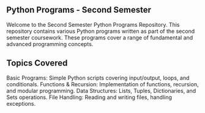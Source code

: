 ## Python Programs - Second Semester 
Welcome to the Second Semester Python Programs Repository. This repository contains various Python programs written as part of the second semester coursework. These programs cover a range of fundamental and advanced programming concepts.

## Topics Covered
Basic Programs: Simple Python scripts covering input/output, loops, and conditionals.
Functions & Recursion: Implementation of functions, recursion, and modular programming.
Data Structures: Lists, Tuples, Dictionaries, and Sets operations.
File Handling: Reading and writing files, handling exceptions.




